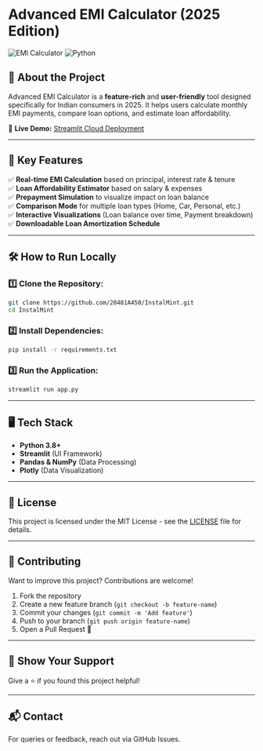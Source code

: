 # Advanced EMI Calculator (2025 Edition)

![EMI Calculator](https://img.shields.io/badge/Streamlit-Deployed-green.svg) ![Python](https://img.shields.io/badge/Python-3.8%2B-blue.svg)

## 🚀 About the Project
Advanced EMI Calculator is a **feature-rich** and **user-friendly** tool designed specifically for Indian consumers in 2025. It helps users calculate monthly EMI payments, compare loan options, and estimate loan affordability.

🔗 **Live Demo:** [Streamlit Cloud Deployment](https://instalmint.streamlit.app/)

---

## 🎯 Key Features
✅ **Real-time EMI Calculation** based on principal, interest rate & tenure  
✅ **Loan Affordability Estimator** based on salary & expenses  
✅ **Prepayment Simulation** to visualize impact on loan balance  
✅ **Comparison Mode** for multiple loan types (Home, Car, Personal, etc.)  
✅ **Interactive Visualizations** (Loan balance over time, Payment breakdown)  
✅ **Downloadable Loan Amortization Schedule**  

---

## 🛠️ How to Run Locally

### 1️⃣ Clone the Repository:
```bash
git clone https://github.com/20481A450/InstalMint.git
cd InstalMint
```

### 2️⃣ Install Dependencies:
```bash
pip install -r requirements.txt
```

### 3️⃣ Run the Application:
```bash
streamlit run app.py
```

---

## 🖥️ Tech Stack
- **Python 3.8+**
- **Streamlit** (UI Framework)
- **Pandas & NumPy** (Data Processing)
- **Plotly** (Data Visualization)

---

## 📜 License
This project is licensed under the MIT License - see the [LICENSE](LICENSE) file for details.

---

## 🤝 Contributing
Want to improve this project? Contributions are welcome!
1. Fork the repository
2. Create a new feature branch (`git checkout -b feature-name`)
3. Commit your changes (`git commit -m 'Add feature'`)
4. Push to your branch (`git push origin feature-name`)
5. Open a Pull Request 🚀

---

## 🌟 Show Your Support
Give a ⭐ if you found this project helpful!

---

## 📬 Contact
For queries or feedback, reach out via GitHub Issues.

